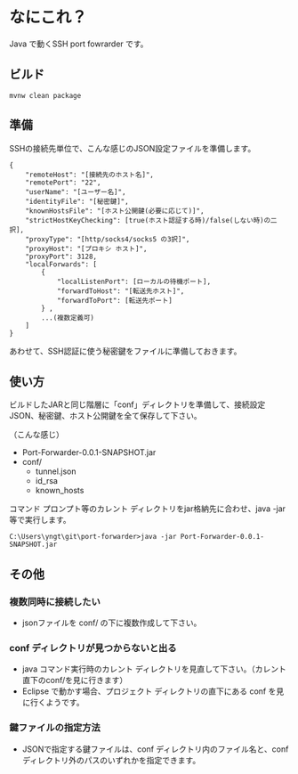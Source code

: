 # なにこれ？
Java で動くSSH port fowrarder です。

## ビルド
```
mvnw clean package
```

## 準備
SSHの接続先単位で、こんな感じのJSON設定ファイルを準備します。
```
{
	"remoteHost": "[接続先のホスト名]",
	"remotePort": "22",
	"userName": "[ユーザー名]",
	"identityFile": "[秘密鍵]",
	"knownHostsFile": "[ホスト公開鍵(必要に応じて)]",
	"strictHostKeyChecking": [true(ホスト認証する時)/false(しない時)の二択],
	"proxyType": "[http/socks4/socks5 の3択]",
	"proxyHost": "[プロキシ ホスト]",
	"proxyPort": 3128,
	"localForwards": [
		{
			"localListenPort": [ローカルの待機ポート],
			"forwardToHost": "[転送先ホスト]",
			"forwardToPort": [転送先ポート]
		} ,
		...(複数定義可)
	]
}
```
あわせて、SSH認証に使う秘密鍵をファイルに準備しておきます。

## 使い方
ビルドしたJARと同じ階層に「conf」ディレクトリを準備して、接続設定JSON、秘密鍵、ホスト公開鍵を全て保存して下さい。

（こんな感じ）
- Port-Forwarder-0.0.1-SNAPSHOT.jar
- conf/
  - tunnel.json
  - id_rsa
  - known_hosts

コマンド プロンプト等のカレント ディレクトリをjar格納先に合わせ、java -jar 等で実行します。
```
C:\Users\yngt\git\port-forwarder>java -jar Port-Forwarder-0.0.1-SNAPSHOT.jar
```

## その他
### 複数同時に接続したい
- jsonファイルを conf/ の下に複数作成して下さい。

### conf ディレクトリが見つからないと出る
- java コマンド実行時のカレント ディレクトリを見直して下さい。（カレント直下のconf/を見に行きます）
- Eclipse で動かす場合、プロジェクト ディレクトリの直下にある conf を見に行くようです。

### 鍵ファイルの指定方法
- JSONで指定する鍵ファイルは、conf ディレクトリ内のファイル名と、conf ディレクトリ外のパスのいずれかを指定できます。
